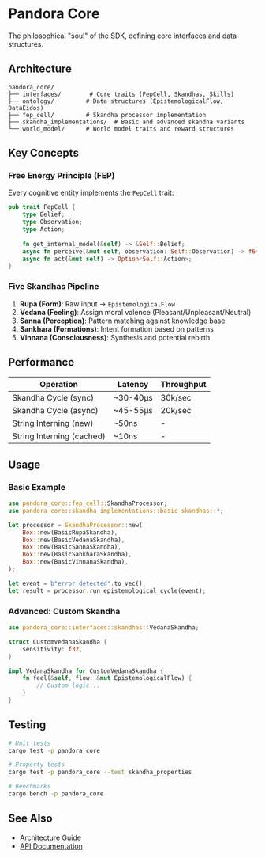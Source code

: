 # Pandora Core

The philosophical "soul" of the SDK, defining core interfaces and data structures.

## Architecture

```
pandora_core/
├── interfaces/        # Core traits (FepCell, Skandhas, Skills)
├── ontology/         # Data structures (EpistemologicalFlow, DataEidos)
├── fep_cell/         # Skandha processor implementation
├── skandha_implementations/  # Basic and advanced skandha variants
└── world_model/      # World model traits and reward structures
```

## Key Concepts

### Free Energy Principle (FEP)

Every cognitive entity implements the `FepCell` trait:

```rust
pub trait FepCell {
    type Belief;
    type Observation;
    type Action;
    
    fn get_internal_model(&self) -> &Self::Belief;
    async fn perceive(&mut self, observation: Self::Observation) -> f64;
    async fn act(&mut self) -> Option<Self::Action>;
}
```

### Five Skandhas Pipeline

1. **Rupa (Form)**: Raw input → `EpistemologicalFlow`
2. **Vedana (Feeling)**: Assign moral valence (Pleasant/Unpleasant/Neutral)
3. **Sanna (Perception)**: Pattern matching against knowledge base
4. **Sankhara (Formations)**: Intent formation based on patterns
5. **Vinnana (Consciousness)**: Synthesis and potential rebirth

## Performance

| Operation | Latency | Throughput |
|-----------|---------|------------|
| Skandha Cycle (sync) | ~30-40µs | 30k/sec |
| Skandha Cycle (async) | ~45-55µs | 20k/sec |
| String Interning (new) | ~50ns | - |
| String Interning (cached) | ~10ns | - |

## Usage

### Basic Example

```rust
use pandora_core::fep_cell::SkandhaProcessor;
use pandora_core::skandha_implementations::basic_skandhas::*;

let processor = SkandhaProcessor::new(
    Box::new(BasicRupaSkandha),
    Box::new(BasicVedanaSkandha),
    Box::new(BasicSannaSkandha),
    Box::new(BasicSankharaSkandha),
    Box::new(BasicVinnanaSkandha),
);

let event = b"error detected".to_vec();
let result = processor.run_epistemological_cycle(event);
```

### Advanced: Custom Skandha

```rust
use pandora_core::interfaces::skandhas::VedanaSkandha;

struct CustomVedanaSkandha {
    sensitivity: f32,
}

impl VedanaSkandha for CustomVedanaSkandha {
    fn feel(&self, flow: &mut EpistemologicalFlow) {
        // Custom logic...
    }
}
```

## Testing

```bash
# Unit tests
cargo test -p pandora_core

# Property tests
cargo test -p pandora_core --test skandha_properties

# Benchmarks
cargo bench -p pandora_core
```

## See Also

- [Architecture Guide](../../docs/architecture.md)
- [API Documentation](https://docs.rs/pandora-core)
